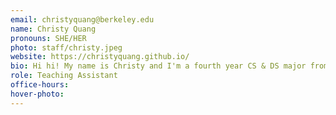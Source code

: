 ```yaml
---
email: christyquang@berkeley.edu
name: Christy Quang
pronouns: SHE/HER
photo: staff/christy.jpeg
website: https://christyquang.github.io/
bio: Hi hi! My name is Christy and I'm a fourth year CS & DS major from the East Bay. I enjoy destroying people in Word Hunt, watching basketball (Warriors), and eating fruit. Super excited to meet everyone!
role: Teaching Assistant
office-hours: 
hover-photo: 
---
```

